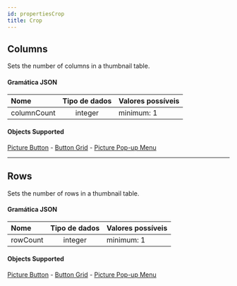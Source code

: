```yaml
---
id: propertiesCrop
title: Crop
---
```



## Columns

Sets the number of columns in a thumbnail table.

#### Gramática JSON

| Nome        | Tipo de dados | Valores possíveis |
|:----------- |:-------------:| ----------------- |
| columnCount |    integer    | minimum: 1        |

#### Objects Supported

[Picture Button](pictureButton_overview.md) - [Button Grid](buttonGrid_overview.md) - [Picture Pop-up Menu](picturePopupMenu_overview.md)

---

## Rows

Sets the number of rows in a thumbnail table.

#### Gramática JSON

| Nome     | Tipo de dados | Valores possíveis |
|:-------- |:-------------:| ----------------- |
| rowCount |    integer    | minimum: 1        |

#### Objects Supported

[Picture Button](pictureButton_overview.md) - [Button Grid](buttonGrid_overview.md) - [Picture Pop-up Menu](picturePopupMenu_overview.md)
